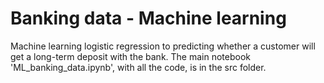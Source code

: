 # Banking data - Machine learning 
Machine learning logistic regression to predicting whether a customer will get a long-term deposit with the bank. The main notebook 'ML_banking_data.ipynb', with all the code, is in the src folder.